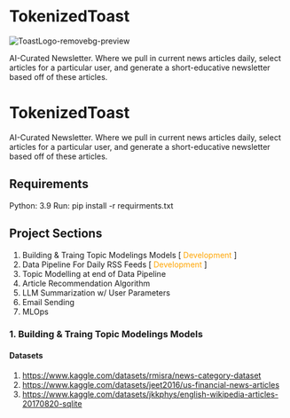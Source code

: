 # TokenizedToast
  ![ToastLogo-removebg-preview](https://github.com/Charles-Gormley/TokenizedToast/assets/76138796/196513e4-dac5-46a8-9134-34e7b9ee51e3)

AI-Curated Newsletter. Where we pull in current news articles daily, select articles for a particular user, and generate a short-educative newsletter based off of these articles.


# TokenizedToast
AI-Curated Newsletter. Where we pull in current news articles daily, select articles for a particular user, and generate a short-educative newsletter based off of these articles.

## Requirements
Python: 3.9
Run: pip install -r requirments.txt

## Project Sections
1. Building & Traing Topic Modelings Models [<span style="color: orange"> Development </span>]
2. Data Pipeline For Daily RSS Feeds [<span style="color: orange"> Development </span>]
3. Topic Modelling at end of Data Pipeline
4. Article Recommendation Algorithm
5. LLM Summarization w/ User Parameters 
6. Email Sending
7. MLOps

### 1. Building & Traing Topic Modelings Models
#### Datasets 
1. https://www.kaggle.com/datasets/rmisra/news-category-dataset
2. https://www.kaggle.com/datasets/jeet2016/us-financial-news-articles
3. https://www.kaggle.com/datasets/jkkphys/english-wikipedia-articles-20170820-sqlite

